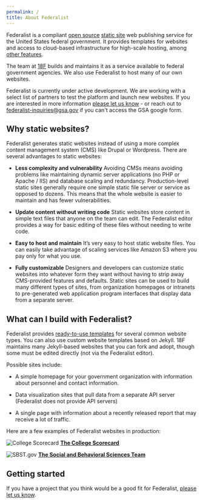 ```yaml
---
permalink: /
title: About Federalist
---
```


Federalist is a compliant [open source](https://github.com/18F/federalist) [static site](https://18f.gsa.gov/2016/07/11/conversation-about-static-dynamic-websites/) web publishing service for the United States federal government. It provides templates for websites and access to cloud-based infrastructure for high-scale hosting, among [other features]({{site.baseurl}}/pages/how-federalist-works/included-with-federalist/).

The team at [18F](https://18f.gsa.gov/) builds and maintains it as a service available to federal government agencies. We also use Federalist to host many of our own websites.

Federalist is currently under active development. We are working with a select list of partners to test the platform and launch new websites. If you are interested in more information [please let us know](https://docs.google.com/forms/d/1iB8aW7c9r1QH3s8XElQCrnXRGjAiPUYpWG1CMeEqGIo/viewform) - or reach out to federalist-inquiries@gsa.gov if you can't access the GSA google form.

## Why static websites?

Federalist generates static websites instead of using a more complex content management system (CMS) like Drupal or Wordpress. There are several advantages to static websites:

- **Less complexity and vulnerability** Avoiding CMSs means avoiding problems like maintaining dynamic server applications (no PHP or Apache / IIS) and database scaling and redundancy. Production-level static sites generally require one simple static file server or service as opposed to dozens. This means that the whole website is easier to maintain and has fewer vulnerabilities.

- **Update content without writing code** Static websites store content in simple text files that anyone on the team can edit. The Federalist editor provides a way for basic editing of these files without needing to write code.

- **Easy to host and maintain** It’s very easy to host static website files. You can easily take advantage of scaling services like Amazon S3 where you pay only for what you use.

- **Fully customizable** Designers and developers can customize static websites into whatever form they want without having to strip away CMS-provided features and defaults. Static sites can be used to build many different types of sites, from organization homepages or intranets to pre-generated web application program interfaces that display data from a separate server.

## What can I build with Federalist?

Federalist provides [ready-to-use templates]({{site.baseurl}}/pages/using-federalist/#federalist-templates) for several common website types. You can also use custom website templates based on Jekyll. 18F maintains many Jekyll-based websites that you can fork and adopt, though some must be edited directly (not via the Federalist editor).

Possible sites include:

- A simple homepage for your government organization with information about personnel and contact information.

- Data visualization sites that pull data from a separate API server (Federalist does not provide API servers)

- A single page with information about a recently released report that may receive a lot of traffic.

Here are a few examples of Federalist websites in production:

![College Scorecard]({{site.baseurl}}/uploads/college-scorecard.png)
**[The College Scorecard](https://collegescorecard.ed.gov/)**

![SBST.gov]({{site.baseurl}}/uploads/sbst.png)
**[The Social and Behavioral Sciences Team](https://sbst.gov/)**

## Getting started

If you have a project that you think would be a good fit for Federalist, [please let us know](https://docs.google.com/forms/d/1iB8aW7c9r1QH3s8XElQCrnXRGjAiPUYpWG1CMeEqGIo/viewform).
